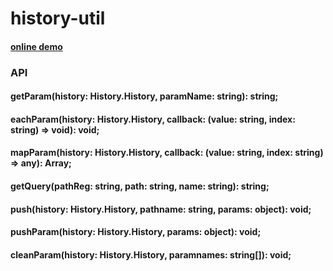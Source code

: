 history-util
==========
#### [online demo](https://ztx09401515.github.io/history-util/demo.html)
### API

#### getParam(history: History.History, paramName: string): string;

#### eachParam(history: History.History, callback: (value: string, index: string) => void): void;

#### mapParam(history: History.History, callback: (value: string, index: string) => any): Array;

#### getQuery(pathReg: string, path: string, name: string): string;

#### push(history: History.History, pathname: string, params: object): void;

#### pushParam(history: History.History, params: object): void;

#### cleanParam(history: History.History, paramnames: string[]): void;